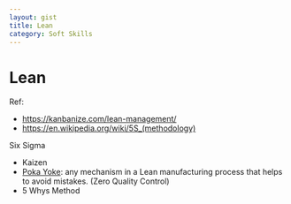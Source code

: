```yaml
---
layout: gist
title: Lean
category: Soft Skills
---
```


# Lean

Ref:
- <https://kanbanize.com/lean-management/>
- <https://en.wikipedia.org/wiki/5S_(methodology)>

Six Sigma

- Kaizen
- [Poka Yoke](https://kanbanize.com/lean-management/improvement/what-is-poka-yoke/): any mechanism in a Lean manufacturing process that helps to avoid mistakes. (Zero Quality Control)
- 5 Whys Method